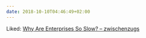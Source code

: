 ```yaml
---
date: 2018-10-10T04:46:49+02:00
---
```


Liked: [Why Are Enterprises So Slow? – zwischenzugs](https://zwischenzugs.com/2018/10/02/why-are-enterprises-so-slow/)
